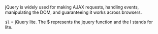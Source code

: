 jQuery is widely used for making AJAX requests, handling events, manipulating the DOM, and guaranteeing it works across browsers.

`$l` = jQuery lite. The $ represents the jquery function and the l stands for lite.
